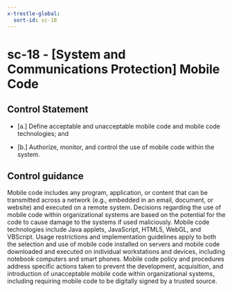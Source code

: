 ```yaml
---
x-trestle-global:
  sort-id: sc-18
---
```


# sc-18 - \[System and Communications Protection\] Mobile Code

## Control Statement

- \[a.\] Define acceptable and unacceptable mobile code and mobile code technologies; and

- \[b.\] Authorize, monitor, and control the use of mobile code within the system.

## Control guidance

Mobile code includes any program, application, or content that can be transmitted across a network (e.g., embedded in an email, document, or website) and executed on a remote system. Decisions regarding the use of mobile code within organizational systems are based on the potential for the code to cause damage to the systems if used maliciously. Mobile code technologies include Java applets, JavaScript, HTML5, WebGL, and VBScript. Usage restrictions and implementation guidelines apply to both the selection and use of mobile code installed on servers and mobile code downloaded and executed on individual workstations and devices, including notebook computers and smart phones. Mobile code policy and procedures address specific actions taken to prevent the development, acquisition, and introduction of unacceptable mobile code within organizational systems, including requiring mobile code to be digitally signed by a trusted source.
